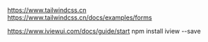 https://www.tailwindcss.cn
https://www.tailwindcss.cn/docs/examples/forms

https://www.iviewui.com/docs/guide/start
npm install iview --save